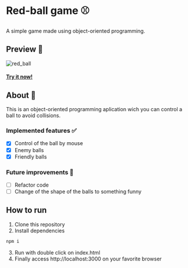 # Red-ball game ⚾
A simple game made using object-oriented programming. 
## Preview 👀
![red_ball](./src/assets/trackit.gif)
#### [Try it now!](trackit-frontend-gp2nrny24-jotabraga.vercel.app)
## About 🔎
This is an object-oriented programming aplication wich you can control a ball to avoid collisions.
### Implemented features ✅
- [x] Control of the ball by mouse 
- [x] Enemy balls
- [x] Friendly balls

### Future improvements 🔮
- [ ] Refactor code
- [ ] Change of the shape of the balls to something funny

## How to run

1. Clone this repository
2. Install dependencies
```bash
npm i
```
3. Run with double click on index.html
4. Finally access http://localhost:3000 on your favorite browser 
